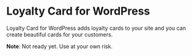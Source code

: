 # Loyalty Card for WordPress

Loyalty Card for WordPress adds loyalty cards to your site and you can create beautiful cards for your customers.

**Note**: Not ready yet. Use at your own risk.
